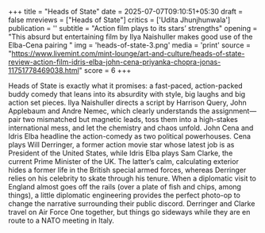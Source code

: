 +++
title = "Heads of State"
date = 2025-07-07T09:10:51+05:30
draft = false
mreviews = ["Heads of State"]
critics = ['Udita Jhunjhunwala']
publication = ''
subtitle = "Action film plays to its stars’ strengths"
opening = "This absurd but entertaining film by Ilya Naishuller makes good use of the Elba-Cena pairing "
img = 'heads-of-state-3.png'
media = 'print'
source = "https://www.livemint.com/mint-lounge/art-and-culture/heads-of-state-review-action-film-idris-elba-john-cena-priyanka-chopra-jonas-11751778469038.html"
score = 6
+++

Heads of State is exactly what it promises: a fast-paced, action-packed buddy comedy that leans into its absurdity with style, big laughs and big action set pieces. Ilya Naishuller directs a script by Harrison Query, John Applebaum and Andre Nemec, which clearly understands the assignment—pair two mismatched but magnetic leads, toss them into a high-stakes international mess, and let the chemistry and chaos unfold. John Cena and Idris Elba headline the action-comedy as two political powerhouses. Cena plays Will Derringer, a former action movie star whose latest job is as President of the United States, while Idris Elba plays Sam Clarke, the current Prime Minister of the UK. The latter’s calm, calculating exterior hides a former life in the British special armed forces, whereas Derringer relies on his celebrity to skate through his tenure. When a diplomatic visit to England almost goes off the rails (over a plate of fish and chips, among things), a little diplomatic engineering provides the perfect photo-op to change the narrative surrounding their public discord. Derringer and Clarke travel on Air Force One together, but things go sideways while they are en route to a NATO meeting in Italy.
